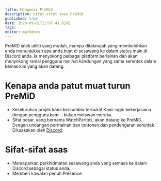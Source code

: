 ```yaml
---
title: Mengenai PreMiD
description: Sifat-sifat asas PreMiD
published: true
date: 2020-09-01T22:07:41.029Z
tags:
editor: markdown
---
```


PreMiD ialah utiliti yang mudah, mampu ditatarajah yang membolehkan anda menunjukkan apa anda buat di sesawang ke dalam status main di Discord anda. Ia menyokong pelbagai platform berlainan dan akan menyokong ramai pengguna melihat kandungan yang sama serentak dalam kemas kini yang akan datang.

# Kenapa anda patut muat turun PreMiD
- Keseluruhan projek kami bersumber terbuka! Kami ingin bekerjasama dengan pengguna kami - bukan melawan mereka.
- Sifat besar, yang bernama WatchParties, akan datang ke PreMiD. Dengan undangan permainan dan tontonan dan pendengaran serentak. Dikuasakan oleh [Discord](https://discordapp.com/).

# Sifat-sifat asas
- Memaparkan perkhidmatan sesawang anda yang semasa ke dalam Discord sebagai status anda.
- Memberi kawalan penuh Presence.